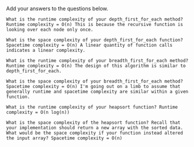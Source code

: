 Add your answers to the questions below.

    What is the runtime complexity of your depth_first_for_each method? Runtime complexity = O(n) This is because the recursive function is looking over each node only once.

    What is the space complexity of your depth_first_for_each function? Spacetime complexity = O(n) A linear quantity of function calls indicates a linear complexity.

    What is the runtime complexity of your breadth_first_for_each method? Runtime complexity = O(n) The design of this algorithm is similar to depth_first_for_each.

    What is the space complexity of your breadth_first_for_each method? Spacetime complexity = O(n) I'm going out on a limb to assume that generally runtime and spacetime complexity are similar within a given function.

    What is the runtime complexity of your heapsort function? Runtime complexity = O(n log(n))

    What is the space complexity of the heapsort function? Recall that your implementation should return a new array with the sorted data. What would be the space complexity if your function instead altered the input array? Spacetime complexity = O(n)